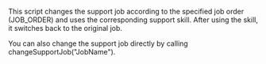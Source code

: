 This script changes the support job according to the specified job order (JOB_ORDER) and uses the corresponding support skill. After using the skill, it switches back to the original job.

You can also change the support job directly by calling changeSupportJob("JobName").
